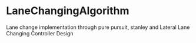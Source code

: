 # LaneChangingAlgorithm
Lane change implementation through pure pursuit, stanley and Lateral Lane Changing Controller Design
